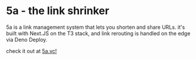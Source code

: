 # 5a - the link shrinker

5a is a link management system that lets you shorten and share URLs. 
it's built with Next.JS on the T3 stack, and link rerouting is
handled on the edge via Deno Deploy.

check it out at [5a.vc!](https://5a.vc)
